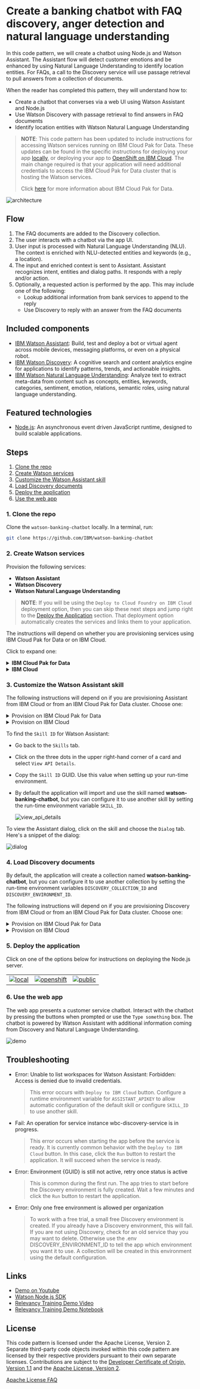 

# Create a banking chatbot with FAQ discovery, anger detection and natural language understanding

In this code pattern, we will create a chatbot using Node.js and Watson Assistant. The Assistant flow will detect customer emotions and be enhanced by using Natural Language Understanding to identify location entities. For FAQs, a call to the Discovery service will use passage retrieval to pull answers from a collection of documents.

When the reader has completed this pattern, they will understand how to:

* Create a chatbot that converses via a web UI using Watson Assistant and Node.js
* Use Watson Discovery with passage retrieval to find answers in FAQ documents
* Identify location entities with Watson Natural Language Understanding

> **NOTE**: This code pattern has been updated to include instructions for accessing Watson services running on IBM Cloud Pak for Data. These updates can be found in the specific instructions for deploying your app [locally](doc/source/local.md), or deploying your app to [OpenShift on IBM Cloud](doc/source/openshift.md). The main change required is that your application will need additional credentials to access the IBM Cloud Pak for Data cluster that is hosting the Watson services.
>
> Click [here](https://www.ibm.com/products/cloud-pak-for-data) for more information about IBM Cloud Pak for Data.

![architecture](doc/source/images/architecture.png)

## Flow

1. The FAQ documents are added to the Discovery collection.
1. The user interacts with a chatbot via the app UI.
1. User input is processed with Natural Language Understanding (NLU). The context is enriched with NLU-detected entities and keywords (e.g., a location).
1. The input and enriched context is sent to Assistant. Assistant recognizes intent, entities and dialog paths. It responds with a reply and/or action.
1. Optionally, a requested action is performed by the app. This may include one of the following:
   * Lookup additional information from bank services to append to the reply
   * Use Discovery to reply with an answer from the FAQ documents

## Included components

* [IBM Watson Assistant](https://www.ibm.com/cloud/watson-assistant/): Build, test and deploy a bot or virtual agent across mobile devices, messaging platforms, or even on a physical robot.
* [IBM Watson Discovery](https://www.ibm.com/watson/services/discovery/): A cognitive search and content analytics engine for applications to identify patterns, trends, and actionable insights.
* [IBM Watson Natural Language Understanding](https://www.ibm.com/watson/services/natural-language-understanding/): Analyze text to extract meta-data from content such as concepts, entities, keywords, categories, sentiment, emotion, relations, semantic roles, using natural language understanding.

## Featured technologies

* [Node.js](https://nodejs.org/): An asynchronous event driven JavaScript runtime, designed to build scalable applications.

## Steps

1. [Clone the repo](#1-clone-the-repo)
1. [Create Watson services](#2-create-watson-services)
1. [Customize the Watson Assistant skill](#3-customize-the-watson-assistant-skill)
1. [Load Discovery documents](#4-load-discovery-documents)
1. [Deploy the application](#5-deploy-the-application)
1. [Use the web app](#6-use-the-web-app)

### 1. Clone the repo

Clone the `watson-banking-chatbot` locally. In a terminal, run:

```bash
git clone https://github.com/IBM/watson-banking-chatbot
```

### 2. Create Watson services

Provision the following services:

* **Watson Assistant**
* **Watson Discovery**
* **Watson Natural Language Understanding**

> **NOTE**: If you will be using the `Deploy to Cloud Foundry on IBM Cloud` deployment option, then you can skip these next steps and jump right to the [Deploy the Application](#5-deploy-the-application) section. That deployment option automatically creates the services and links them to your application.

The instructions will depend on whether you are provisioning services using IBM Cloud Pak for Data or on IBM Cloud.

Click to expand one:

<details><summary><b>IBM Cloud Pak for Data</b></summary>
<p>
<i>Use the following instructions for each of the three services.</i>
<p>
<h5>Install and provision service instances</h5>
<p>
The services are not available by default. An administrator must install them on the IBM Cloud Pak for Data platform, and you must be given access to the service. To determine whether the service is installed, Click the <b>Services</b> icon (<img class="lazycontent" src="doc/source/images/services_icon.png" alt="services_icon"/>) and check whether the service is enabled.
</details>

<details><summary><b>IBM Cloud</b></summary>
<p>
<h5>Create the service instances</h5>
  <ul>
    <li>If you do not have an IBM Cloud account, register for a free trial account <a href="https://cloud.ibm.com/login">here</a>.</li>
    <li>Click <a href="https://cloud.ibm.com/catalog/services/watson-assistant">here</a> to create a <b>Watson Assistant</b> instance.</li>
    <li>Click <a href="https://cloud.ibm.com/catalog/services/discovery">here</a> to create a <b>Discovery</b> instance.</li>
    <li>Click <a href="https://cloud.ibm.com/catalog/services/natural-language-understanding">here</a> to create a <b>Natural Language Understanding</b> instance.</li>
  </ul>
</details>

### 3. Customize the Watson Assistant skill

The following instructions will depend on if you are provisioning Assistant from IBM Cloud or from an IBM Cloud Pak for Data cluster. Choose one:

<details><summary>Provision on IBM Cloud Pak for Data</summary>
<p>

* Find the Assistant service in your list of `Provisioned Instances` in your IBM Cloud Pak for Data Dashboard.
* Click on `View Details` from the options menu associated with your Assistant service.
* Click on `Open Watson Assistant`.
* Go to the `Skills` tab.
* Click `Create skill`
* Select the `Dialog skill` option and then click `Next`.
* Click the `Import skill` tab.
* Click `Choose JSON file`, go to your cloned repo dir, and `Open` the JSON file in `data/conversation/workspaces/banking_US.json` (or use the old full version in `full_banking.json`). `banking_IN.json` is used for content for banking in India and `banking_US.json` is used for content for banking in United States.
* Select `Everything` and click `Import`.

</p>
</details>

<details><summary>Provision on IBM Cloud</summary>
<p>

* Find the Assistant service in your IBM Cloud Dashboard.
* Click on the service and then click on `Launch tool`.
* Go to the `Skills` tab.
* Click `Create skill`.
* Select the `Dialog skill` option and then click `Next`.
* Click the `Import skill` tab.
* Click `Choose JSON file`, go to your cloned repo dir, and `Open` the JSON file in `data/conversation/workspaces/banking_US.json` (or use the old full version in `full_banking.json`). `banking_IN.json` is used for content for banking in India and `banking_US.json` is used for content for banking in United States.
* Select `Everything` and click `Import`.

</p>
</details>

To find the `Skill ID` for Watson Assistant:

* Go back to the `Skills` tab.
* Click on the three dots in the upper right-hand corner of a card and select `View API Details`.
* Copy the `Skill ID` GUID. Use this value when setting up your run-time environment.
* By default the application will import and use the skill named **watson-banking-chatbot**, but you can configure it to use another skill by setting the run-time environment variable `SKILL_ID`.

  ![view_api_details](doc/source/images/view_api_details.png)

To view the Assistant dialog, click on the skill and choose the
`Dialog` tab. Here's a snippet of the dialog:

![dialog](doc/source/images/dialog.png)

### 4. Load Discovery documents

By default, the application will create a collection named **watson-banking-chatbot**, but you can configure it to use another collection by setting the run-time environment variables `DISCOVERY_COLLECTION_ID` and `DISCOVERY_ENVIRONMENT_ID`.

The following instructions will depend on if you are provisioning Discovery from IBM Cloud or from an IBM Cloud Pak for Data cluster. Choose one:

<details><summary>Provision on IBM Cloud Pak for Data</summary>
<p>

* Find the Discovery service in your list of `Provisioned Instances` in your IBM Cloud Pak for Data Dashboard.
* Click on `View Details` from the options menu associated with your Discovery service.
* Click on `Open Watson Discovery`.
* Click on an existing Discovery `Project`, or create a new one.
* From your `Project` panel, click the `Collections` tab.
* Click on `New Collection +`.
* Select the `Upload data` option and click `Next`.
* Provide a collection name.
* Select `English` language.
* Click `Finish` to create the collection.
* Use `Drag and drop your documents here or select documents` to seed the content with the five documents in `data/discovery/docs` of your cloned repo.
* Click on the `Integrate and deploy` option from the left-side menu of the Discovery panel. Then select the `View API Details` tab to view the `Project Id`. Use this as the `Collection ID` value when setting up your run-time environment.

> **NOTE**: The `Environment Id` for Cloud Pak for Data collections is always set to `default`.

  ![disco_cpd_projectid](doc/source/images/disco_cpd_projectid.png)

</p>
</details>

<details><summary>Provision on IBM Cloud</summary>
<p>

* Find the Discovery service in your IBM Cloud Dashboard.
* Click on the service and then click on `Launch tool`.
* Create a new data collection by hitting the `Upload your own data` button.

  ![new_collection](doc/source/images/new_collection.png)
  * Provide a collection name
  * Select `English` language
  * Click `Create`

* Use `Drag and drop your documents here or select documents` to seed the content with the five documents in `data/discovery/docs` of your cloned repo.
* Click on the upper-right `api` icon and save the `Environment ID` and `Collection ID` as they will be required when setting up your run-time environment.

  ![disco_guids](doc/source/images/disco_guids.png)

</p>
</details>

### 5. Deploy the application

Click on one of the options below for instructions on deploying the Node.js server.

| | | |
| :-: | :-: | :-: |
| [![local](https://raw.githubusercontent.com/IBM/pattern-utils/master/deploy-buttons/local.png)](doc/source/local.md) | [![openshift](https://raw.githubusercontent.com/IBM/pattern-utils/master/deploy-buttons/openshift.png)](doc/source/openshift.md) | [![public](https://raw.githubusercontent.com/IBM/pattern-utils/master/deploy-buttons/cf.png)](doc/source/cf.md) |

### 6. Use the web app

The web app presents a customer service chatbot. Interact with the chatbot by pressing the buttons when prompted or use the `Type something` box. The chatbot is powered by Watson Assistant with additional information coming from Discovery and Natural Language Understanding.

![demo](doc/source/images/demo.gif)

## Troubleshooting

* Error: Unable to list workspaces for Watson Assistant: Forbidden: Access is denied due to invalid credentials.

  > This error occurs with `Deploy to IBM Cloud` button. Configure a runtime environment variable for `ASSISTANT_APIKEY` to allow automatic configuration of the default skill or configure `SKILL_ID` to use another skill.

* Fail: An operation for service instance wbc-discovery-service is in progress.

  > This error occurs when starting the app before the service is ready. It is currently common behavior with the `Deploy to IBM Cloud` button. In this case, click the `Run` button to restart the application. It will succeed when the service is ready.

* Error: Environment {GUID} is still not active, retry once status is active

  > This is common during the first run. The app tries to start before the Discovery environment is fully created. Wait a few minutes and click the `Run` button to restart the application.

* Error: Only one free environment is allowed per organization

  > To work with a free trial, a small free Discovery environment is created. If you already have a Discovery environment, this will fail. If you are not using Discovery, check for an old service thay you may want to delete. Otherwise use the .env DISCOVERY_ENVIRONMENT_ID to tell the app which environment you want it to use. A collection will be created in this environment using the default configuration.

## Links

* [Demo on Youtube](https://www.youtube.com/watch?v=Jxi7U7VOMYg)
* [Watson Node.js SDK](https://github.com/watson-developer-cloud/node-sdk)
* [Relevancy Training Demo Video](https://www.youtube.com/watch?v=8BiuQKPQZJk)
* [Relevancy Training Demo Notebook](https://github.com/akmnua/relevancy_passage_bww)

## License

This code pattern is licensed under the Apache License, Version 2. Separate third-party code objects invoked within this code pattern are licensed by their respective providers pursuant to their own separate licenses. Contributions are subject to the [Developer Certificate of Origin, Version 1.1](https://developercertificate.org/) and the [Apache License, Version 2](https://www.apache.org/licenses/LICENSE-2.0.txt).

[Apache License FAQ](https://www.apache.org/foundation/license-faq.html#WhatDoesItMEAN)
